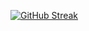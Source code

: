 [![GitHub Streak](https://streak-stats.demolab.com/?user=MasFana&theme=dark&hide_border=false&background=0d1117)](https://git.io/streak-stats)

